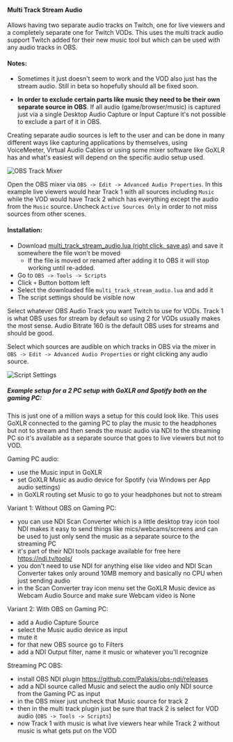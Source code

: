 #### Multi Track Stream Audio

Allows having two separate audio tracks on Twitch, one for live viewers and a completely separate one for Twitch VODs.
This uses the multi track audio support Twitch added for their new music tool but which can be used with any audio tracks in OBS.

#### Notes:

* Sometimes it just doesn't seem to work and the VOD also just has the stream audio. Still in beta so hopefully should all be fixed soon. 

* **In order to exclude certain parts like music they need to be their own separate source in OBS**. If all audio (game/browser/music) is captured just via a single Desktop Audio Capture or Input Capture it's not possible to exclude a part of it in OBS. 

Creating separate audio sources is left to the user and can be done in many different ways like capturing applications by themselves, using VoiceMeeter, Virtual Audio Cables or using some mixer software like GoXLR has and what's easiest will depend on the specific audio setup used.

![OBS Track Mixer](https://i.imgur.com/MKeLFH1.png)

Open the OBS mixer via `OBS -> Edit -> Advanced Audio Properties`. In this example live viewers would hear Track 1 with all sources including `Music` while the VOD would have Track 2 which has everything except the audio from the `Music` source.
Uncheck `Active Sources Only` in order to not miss sources from other scenes.

#### Installation:

* Download [multi_track_stream_audio.lua (right click, save as)](https://raw.githubusercontent.com/ratwithacompiler/OBS-multitrack-stream/master/src/multi_track_stream_audio.lua) and save it somewhere the file won't be moved
    * If the file is moved or renamed after adding it to OBS it will stop working until re-added.
* Go to `OBS -> Tools -> Scripts`
* Click `+` Button bottom left
* Select the downloaded file `multi_track_stream_audio.lua` and add it
* The script settings should be visible now

Select whatever OBS Audio Track you want Twitch to use for VODs. Track 1 is what OBS uses for stream by default so using 2 for VODs usually makes the most sense. Audio Bitrate 160 is the default OBS uses for streams and should be good. 

Select which sources are audible on which tracks in OBS via the mixer in `OBS -> Edit -> Advanced Audio Properties` or right clicking any audio source.

![Script Settings](https://i.imgur.com/B6WpmbT.png)


##### Example setup for a 2 PC setup with GoXLR and Spotify both on the gaming PC:

This is just one of a million ways a setup for this could look like. This uses GoXLR connected to the gaming PC to play the music to the headphones but not to stream and then sends the music audio via NDI to the streaming PC so it's available as a separate source that goes to live viewers but not to VOD.

Gaming PC audio:

* use the Music input in GoXLR
* set GoXLR Music as audio device for Spotify (via Windows per App audio settings)
* in GoXLR routing set Music to go to your headphones but not to stream

Variant 1: Without OBS on Gaming PC:

* you can use NDI Scan Converter which is a little desktop tray icon tool NDI makes it easy to send things like mics/webcams/screens and can be used to just only send the music as a separate source to the streaming PC
* it's part of their NDI tools package available for free here https://ndi.tv/tools/
* you don't need to use NDI for anything else like video and NDI Scan Converter takes only around 10MB memory and basically no CPU when just sending audio
* in the Scan Converter tray icon menu set the GoXLR Music device as Webcam Audio Source and make sure Webcam video is None

Variant 2: With OBS on Gaming PC:

* add a Audio Capture Source
* select the Music audio device as input
* mute it
* for that new OBS source go to Filters
* add a NDI Output filter, name it music or whatever you'll recognize 

Streaming PC OBS:

* install OBS NDI plugin https://github.com/Palakis/obs-ndi/releases
* add a NDI source called Music and select the audio only NDI source from the Gaming PC as input
* in the OBS mixer just uncheck that Music source for track 2
* then in the multi track plugin just be sure that track 2 is select for VOD audio (`OBS -> Tools -> Scripts`)
* now Track 1 with music is what live viewers hear while Track 2 without music is what gets put on the VOD
